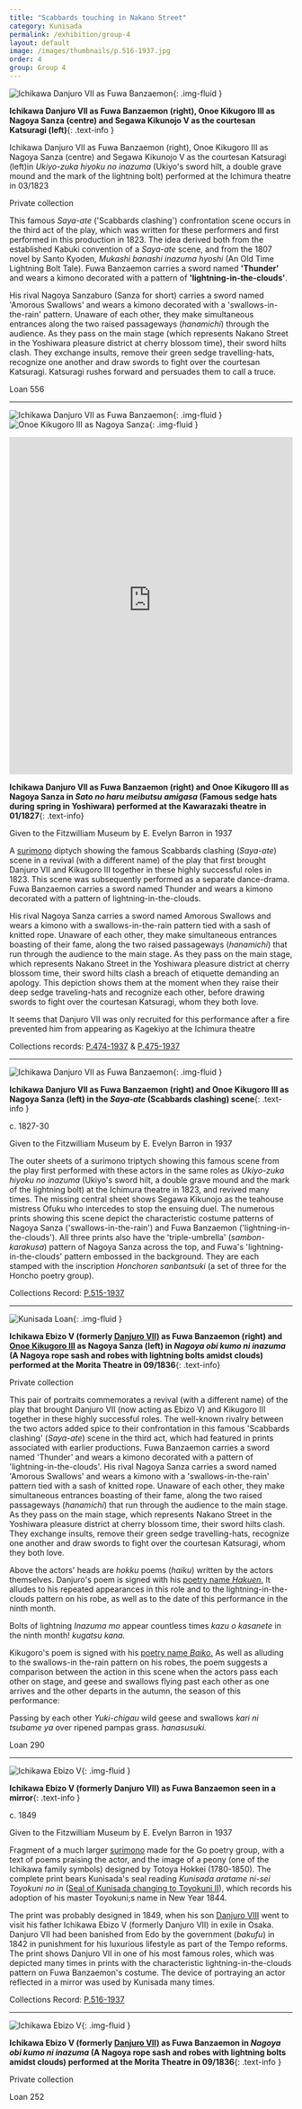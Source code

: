 ```yaml
---
title: "Scabbards touching in Nakano Street"
category: Kunisada
permalink: /exhibition/group-4
layout: default
image: /images/thumbnails/p.516-1937.jpg
order: 4
group: Group 4
---
```


![Ichikawa Danjuro VII as Fuwa Banzaemon](/images/prints/kunisada_loan_556.jpg){: .img-fluid }

**Ichikawa Danjuro VII as Fuwa Banzaemon (right), Onoe Kikugoro III as Nagoya Sanza (centre) and Segawa Kikunojo V as the courtesan Katsuragi (left)**{: .text-info }

Ichikawa Danjuro VII as Fuwa Banzaemon (right), Onoe Kikugoro III as Nagoya Sanza (centre) and Segawa Kikunojo V as the courtesan Katsuragi (left)in _Ukiyo-zuka hiyoku no inazuma_ (Ukiyo's sword hilt, a double grave mound and the mark of the lightning bolt) performed at the Ichimura theatre in 03/1823

Private collection

This famous _Saya-ate_ ('Scabbards clashing') confrontation scene occurs in the third act of the play, which was written for these performers and first performed in this production in 1823. The idea derived both from the established Kabuki convention of a _Saya-ate_ scene, and from the 1807 novel by Santo Kyoden, _Mukashi banashi inazuma hyoshi_ (An Old Time Lightning Bolt Tale). Fuwa Banzaemon carries a sword named **'Thunder'** and wears a kimono decorated with a pattern of **'lightning-in-the-clouds'**.

His rival Nagoya Sanzaburo (Sanza for short) carries a sword named 'Amorous Swallows' and wears a kimono decorated with a 'swallows-in-the-rain' pattern. Unaware of each other, they make simultaneous entrances along the two raised passageways (_hanamichi_) through the audience. As they pass on the main stage (which represents Nakano Street in the Yoshiwara pleasure district at cherry blossom time), their sword hilts clash. They exchange insults, remove their green sedge travelling-hats, recognize one another and draw swords to fight over the courtesan Katsuragi. Katsuragi rushes forward and persuades them to call a truce.

Loan 556

----
![Ichikawa Danjuro VII as Fuwa Banzaemon]({{site.baseurl}}/images/prints/p.474-1937.jpg){: .img-fluid }
![Onoe Kikugoro III as Nagoya Sanza]({{site.baseurl}}/images/prints/p.475-1937.jpg){: .img-fluid }

<iframe src="https://data.fitzmuseum.cam.ac.uk/uv.html#?manifest=https://api.fitz.ms/data-distributor/iiif/object-182354/manifest&c=0&m=0&cv=0&config=https://data.fitzmuseum.cam.ac.uk/config.json&locales=en-GB:English (GB),cy-GB:Cymraeg,fr-FR:Français (FR),sv-SE:Svenska,xx-XX:English (GB) (xx-XX)&xywh=-4205,0,12448,5140&r=0" width="100%" height="600" allowfullscreen frameborder="0"></iframe>

**Ichikawa Danjuro VII as Fuwa Banzaemon (right) and Onoe Kikugoro III as Nagoya Sanza in _Sato no haru meibutsu amigasa_ (Famous sedge hats during spring in Yoshiwara) performed at the Kawarazaki theatre in 01/1827**{: .text-info}

Given to the Fitzwilliam Museum by E. Evelyn Barron in 1937

A [surimono](/themes/surimono-and-special-printing-effects) diptych showing the famous Scabbards clashing (_Saya-ate_) scene in a revival (with a different name) of the play that first brought Danjuro VII and Kikugoro III together in these highly successful roles in 1823. This scene was subsequently performed as a separate dance-drama. Fuwa Banzaemon carries a sword named Thunder and wears a kimono decorated with a pattern of lightning-in-the-clouds.

His rival Nagoya Sanza carries a sword named Amorous Swallows and wears a kimono with a swallows-in-the-rain pattern tied with a sash of knitted rope. Unaware of each other, they make simultaneous entrances boasting of their fame, along the two raised passageways (_hanamichi_) that run through the audience to the main stage. As they pass on the main stage, which represents Nakano Street in the Yoshiwara pleasure district at cherry blossom time, their sword hilts clash  a breach of etiquette demanding an apology. This depiction shows them at the moment when they raise their deep sedge traveling-hats and recognize each other, before drawing swords to fight over the courtesan Katsuragi, whom they both love.

It seems that Danjuro VII was only recruited for this performance after a fire prevented him from appearing as Kagekiyo at the Ichimura theatre

Collections records: [P.474-1937](https://data.fitzmuseum.cam.ac.uk/id/object/182354) & [P.475-1937](https://data.fitzmuseum.cam.ac.uk/id/object/182353)

-----

![Ichikawa Danjuro VII as Fuwa Banzaemon ]({{site.baseurl}}/images/prints/p.515-1937.jpg){: .img-fluid }

**Ichikawa Danjuro VII as Fuwa Banzaemon (right) and Onoe Kikugoro III as Nagoya Sanza (left) in the _Saya-ate_ (Scabbards clashing) scene**{: .text-info }

c. 1827-30

Given to the Fitzwilliam Museum by E. Evelyn Barron in 1937


The outer sheets of a surimono triptych showing this famous scene from the play first performed with these actors in the same roles as _Ukiyo-zuka hiyoku no inazuma_ (Ukiyo's sword hilt, a double grave mound and the mark of the lightning bolt) at the Ichimura theatre in 1823, and revived many times. The missing central sheet shows Segawa Kikunojo as the teahouse mistress Ofuku who intercedes to stop the ensuing duel. The numerous prints showing this scene depict the characteristic costume patterns of Nagoya Sanza ('swallows-in-the-rain') and Fuwa Banzaemon ('lightning-in-the-clouds'). All three prints also have the 'triple-umbrella' (_sambon-karakusa_) pattern of Nagoya Sanza across the top, and Fuwa's 'lightning-in-the-clouds' pattern embossed in the background. They are each stamped with the inscription _Honchoren sanbantsuki_ (a set of three for the Honcho poetry group).

Collections Record: [P.515-1937](https://data.fitzmuseum.cam.ac.uk/id/object/182380)

----

![Kunisada Loan ]({{site.baseurl}}/images/prints/kunisada_loan_290.jpg){: .img-fluid }

**Ichikawa Ebizo V (formerly [Danjuro VII)](exhibition/group-8-part-1) as Fuwa Banzaemon (right) and [Onoe Kikugoro III](/exhibition/group-16-part-1) as Nagoya Sanza (left) in _Nagoya obi kumo ni inazuma_ (A Nagoya rope sash and robes with lightning bolts amidst clouds) performed at the Morita Theatre in 09/1836**{: .text-info}

Private collection

This pair of portraits commemorates a revival (with a different name) of the play that brought Danjuro VII (now acting as Ebizo V) and Kikugoro III together in these highly successful roles. The well-known rivalry between the two actors added spice to their confrontation in this famous 'Scabbards clashing' (_Saya-ate_) scene in the third act, which had featured in prints associated with earlier productions. Fuwa Banzaemon carries a sword named 'Thunder' and wears a kimono decorated with a pattern of 'lightning-in-the-clouds'. His rival Nagoya Sanza carries a sword named 'Amorous Swallows' and wears a kimono with a 'swallows-in-the-rain' pattern tied with a sash of knitted rope. Unaware of each other, they make simultaneous entrances boasting of their fame, along the two raised passageways (_hanamichi_) that run through the audience to the main stage. As they pass on the main stage, which represents Nakano Street in the Yoshiwara pleasure district at cherry blossom time, their sword hilts clash. They exchange insults, remove their green sedge travelling-hats, recognize one another and draw swords to fight over the courtesan Katsuragi, whom they both love.

Above the actors' heads are _hokku_ poems (_haiku_) written by the actors themselves. Danjuro's poem is signed with his [poetry name _Hakuen_.](/themes/actors-names-and-crests) It alludes to his repeated appearances in this role and to the lightning-in-the-clouds pattern on his robe, as well as to the date of this performance in the ninth month.

Bolts of lightning _Inazuma mo_ appear countless times _kazu o kasanete_ in the ninth month! _kugatsu_ _kana._

Kikugoro's poem is signed with his [poetry name _Baiko_.](/themes/actors-names-and-crests) As well as alluding to the swallows-in the-rain pattern on his robes, the poem suggests a comparison between the action in this scene when the actors pass each other on stage, and geese and swallows flying past each other as one arrives and the other departs in the autumn, the season of this performance:

Passing by each other _Yuki-chigau_ wild geese and swallows _kari ni tsubame ya_ over ripened pampas grass. _hanasusuki._

Loan 290

----
![Ichikawa Ebizo V ]({{site.baseurl}}/images/prints/p.516-1937.jpg){: .img-fluid }

**Ichikawa Ebizo V (formerly Danjuro VII) as Fuwa Banzaemon seen in a mirror**{: .text-info }

c. 1849

Given to the Fitzwilliam Museum by E. Evelyn Barron in 1937

Fragment of a much larger [surimono](/themes/surimono-and-special-printing-effects) made for the Go poetry group, with a text of poems praising the actor, and the image of a peony (one of the Ichikawa family symbols) designed by Totoya Hokkei (1780-1850). The complete print bears Kunisada's seal reading _Kunisada aratame ni-sei Toyokuni no in_ ([Seal of Kunisada changing to Toyokuni II](/themes/kunisadas-names)), which records his adoption of his master Toyokuni;s name in New Year 1844.

The print was probably designed in 1849, when his son [Danjuro VIII](/exhibition/group-12) went to visit his father Ichikawa Ebizo V (formerly Danjuro VII) in exile in Osaka. Danjuro VII had been banished from Edo by the government (_bakufu_) in 1842 in punishment for his luxurious lifestyle as part of the Tempo reforms. The print shows Danjuro VII in one of his most famous roles, which was depicted many times in prints with the characteristic lightning-in-the-clouds pattern on Fuwa Banzaemon's costume. The device of portraying an actor reflected in a mirror was used by Kunisada many times.

Collections Record: [P.516-1937](https://data.fitzmuseum.cam.ac.uk/id/object/182381)

----

![Ichikawa Ebizo V]({{site.baseurl}}/images/prints/kunisada_loan_252.jpg){: .img-fluid }

**Ichikawa Ebizo V (formerly [Danjuro VII)](/exhibition/group-8-part-1) as Fuwa Banzaemon in _Nagoya obi kumo ni inazuma_ (A Nagoya rope sash and robes with lightning bolts amidst clouds) performed at the Morita Theatre in 09/1836**{: .text-info }

Private collection

Loan 252
